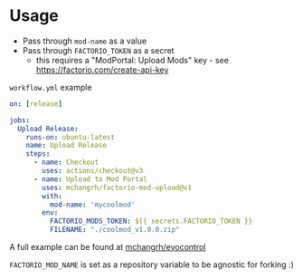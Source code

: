 # Usage
- Pass through `mod-name` as a value  
- Pass through `FACTORIO_TOKEN` as a secret
  - this requires a "ModPortal: Upload Mods" key - see https://factorio.com/create-api-key

`workflow.yml` example
```yml
on: [release]

jobs:
  Upload Release:
    runs-on: ubuntu-latest
    name: Upload Release
    steps:
      - name: Checkout
        uses: actions/checkout@v3
      - name: Upload to Mod Portal
        uses: mchangrh/factorio-mod-upload@v1
        with:
          mod-name: 'mycoolmod'
        env:
          FACTORIO_MODS_TOKEN: ${{ secrets.FACTORIO_TOKEN }}
          FILENAME: "./coolmod_v1.0.0.zip"
```

A full example can be found at [mchangrh/evocontrol](https://github.com/mchangrh/factorio-evocontrol-mod/blob/main/.github/workflows/release.yml)

`FACTORIO_MOD_NAME` is set as a repository variable to be agnostic for forking :)